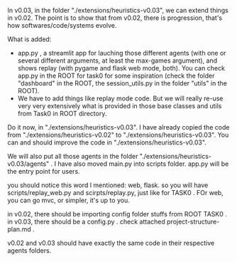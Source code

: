 
In v0.03, in the folder "./extensions/heuristics-v0.03", we can extend things in v0.02. The point is to show that from v0.02, there is progression, that's how softwares/code/systems evolve.

What is added:
- app.py , a streamlit app for lauching those different agents (with one or several different arguments, at least the max-games argument), and shows replay (with pygame and flask web mode, both). You can check app.py in the ROOT for task0 for some inspiration (check the folder "dashboard" in the ROOT, the session_utils.py in the folder "utils" in the ROOT).
- We have to add things like replay mode code. But we will really re-use very very extensively what is provided in those base classes and utils from Task0 in ROOT directory. 


Do it now, in "./extensions/heuristics-v0.03". I have already copied the code from "./extensions/heuristics-v0.02" to "./extensions/heuristics-v0.03". You can and should improve the code in "./extensions/heuristics-v0.03".

We will also put all those agents in the folder "./extensions/heuristics-v0.03/agents" .
I have also moved main.py into scripts folder. app.py will be the entry point for users.




you should notice this word I mentioned: web, flask. so you will have scripts/replay_web.py and scirpts/replay.py, just like for TASK0 . FOr web, you can go mvc, or simpler, it's up to you.


in v0.02, there should be importing config folder stuffs from ROOT TASK0 . in v0.03, there should be a config.py . check attached project-structure-plan.md .


v0.02 and v0.03 should have exactly the same code in their respective agents folders.


